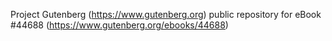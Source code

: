 Project Gutenberg (https://www.gutenberg.org) public repository for eBook #44688 (https://www.gutenberg.org/ebooks/44688)
